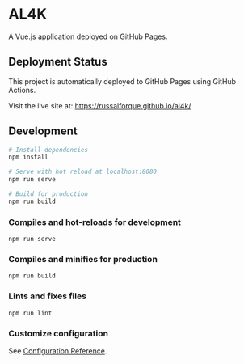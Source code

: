 # AL4K

A Vue.js application deployed on GitHub Pages.

## Deployment Status
This project is automatically deployed to GitHub Pages using GitHub Actions.

Visit the live site at: https://russalforque.github.io/al4k/

## Development
```bash
# Install dependencies
npm install

# Serve with hot reload at localhost:8080
npm run serve

# Build for production
npm run build
```

### Compiles and hot-reloads for development
```
npm run serve
```

### Compiles and minifies for production
```
npm run build
```

### Lints and fixes files
```
npm run lint
```

### Customize configuration
See [Configuration Reference](https://cli.vuejs.org/config/).
